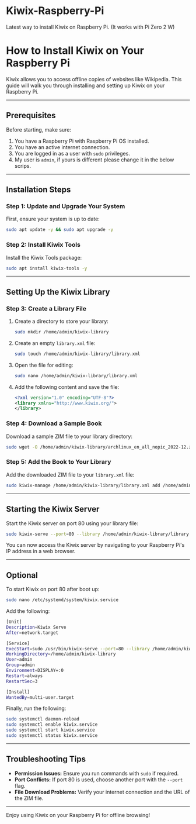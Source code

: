 # Kiwix-Raspberry-Pi
Latest way to install Kiwix on Raspberry Pi. (It works with Pi Zero 2 W)

# How to Install Kiwix on Your Raspberry Pi

Kiwix allows you to access offline copies of websites like Wikipedia. This guide will walk you through installing and setting up Kiwix on your Raspberry Pi.

---

## Prerequisites
Before starting, make sure:

1. You have a Raspberry Pi with Raspberry Pi OS installed.
2. You have an active internet connection.
3. You are logged in as a user with `sudo` privileges.
4. My user is `admin`, if yours is different please change it in the below scrips.

---

## Installation Steps

### Step 1: Update and Upgrade Your System
First, ensure your system is up to date:

```bash
sudo apt update -y && sudo apt upgrade -y
```

### Step 2: Install Kiwix Tools
Install the Kiwix Tools package:

```bash
sudo apt install kiwix-tools -y
```

---

## Setting Up the Kiwix Library

### Step 3: Create a Library File

1. Create a directory to store your library:
   ```bash
   sudo mkdir /home/admin/kiwix-library
   ```

2. Create an empty `library.xml` file:
   ```bash
   sudo touch /home/admin/kiwix-library/library.xml
   ```

3. Open the file for editing:
   ```bash
   sudo nano /home/admin/kiwix-library/library.xml
   ```

4. Add the following content and save the file:
   ```xml
   <?xml version="1.0" encoding="UTF-8"?>
   <library xmlns="http://www.kiwix.org/">
   </library>
   ```

### Step 4: Download a Sample Book

Download a sample ZIM file to your library directory:

```bash
sudo wget -O /home/admin/kiwix-library/archlinux_en_all_nopic_2022-12.zim https://download.kiwix.org/zim/other/archlinux_en_all_nopic_2022-12.zim
```

### Step 5: Add the Book to Your Library

Add the downloaded ZIM file to your `library.xml` file:

```bash
sudo kiwix-manage /home/admin/kiwix-library/library.xml add /home/admin/kiwix-library/archlinux_en_all_nopic_2022-12.zim -u https://download.kiwix.org/zim/other/archlinux_en_all_nopic_2022-12.zim
```

---

## Starting the Kiwix Server

Start the Kiwix server on port 80 using your library file:

```bash
sudo kiwix-serve --port=80 --library /home/admin/kiwix-library/library.xml
```

You can now access the Kiwix server by navigating to your Raspberry Pi's IP address in a web browser.

---

## Optional

To start Kiwix on port 80 after boot up:

```bash
sudo nano /etc/systemd/system/kiwix.service
```

Add the following:

```bash
[Unit]
Description=Kiwix Serve
After=network.target

[Service]
ExecStart=sudo /usr/bin/kiwix-serve --port=80 --library /home/admin/kiwix-library/library.xml
WorkingDirectory=/home/admin/kiwix-library
User=admin
Group=admin
Environment=DISPLAY=:0
Restart=always
RestartSec=3

[Install]
WantedBy=multi-user.target
```

Finally, run the following:

```bash
sudo systemctl daemon-reload
sudo systemctl enable kiwix.service
sudo systemctl start kiwix.service
sudo systemctl status kiwix.service
```

---

## Troubleshooting Tips
- **Permission Issues:** Ensure you run commands with `sudo` if required.
- **Port Conflicts:** If port 80 is used, choose another port with the `--port` flag.
- **File Download Problems:** Verify your internet connection and the URL of the ZIM file.

---

Enjoy using Kiwix on your Raspberry Pi for offline browsing!
